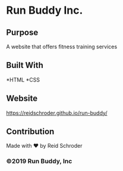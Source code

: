 # Run Buddy Inc.

## Purpose
A website that offers fitness training services

## Built With
*HTML
*CSS

## Website
https://reidschroder.github.io/run-buddy/

## Contribution
Made with ❤️ by Reid Schroder

### ©️2019 Run Buddy, Inc 
